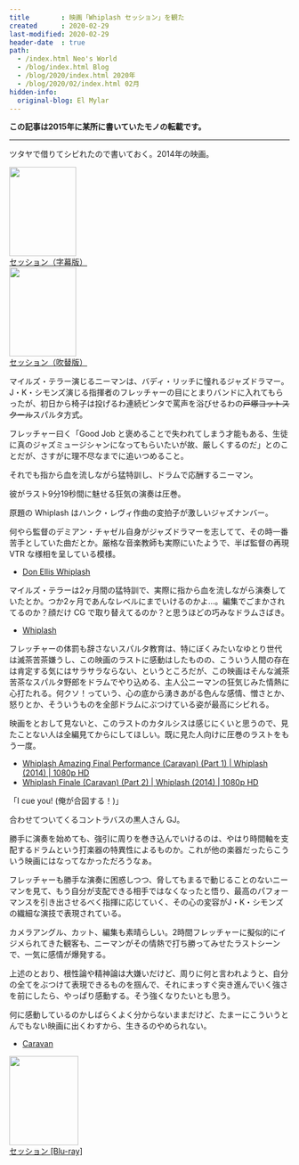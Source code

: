 ```yaml
---
title        : 映画「Whiplash セッション」を観た
created      : 2020-02-29
last-modified: 2020-02-29
header-date  : true
path:
  - /index.html Neo's World
  - /blog/index.html Blog
  - /blog/2020/index.html 2020年
  - /blog/2020/02/index.html 02月
hidden-info:
  original-blog: El Mylar
---
```


**この記事は2015年に某所に書いていたモノの転載です。**

-----

ツタヤで借りてシビれたので書いておく。2014年の映画。

<div class="ad-amazon">
  <div class="ad-amazon-image">
    <a href="https://www.amazon.co.jp/dp/B016B9JV58?tag=neos21-22&amp;linkCode=osi&amp;th=1&amp;psc=1">
      <img src="https://m.media-amazon.com/images/I/41j8JZQKO3L._SL160_.jpg" width="120" height="160">
    </a>
  </div>
  <div class="ad-amazon-info">
    <div class="ad-amazon-title">
      <a href="https://www.amazon.co.jp/dp/B016B9JV58?tag=neos21-22&amp;linkCode=osi&amp;th=1&amp;psc=1">セッション（字幕版）</a>
    </div>
  </div>
</div>

<div class="ad-amazon">
  <div class="ad-amazon-image">
    <a href="https://www.amazon.co.jp/dp/B016B9JWT8?tag=neos21-22&amp;linkCode=osi&amp;th=1&amp;psc=1">
      <img src="https://m.media-amazon.com/images/I/41j8JZQKO3L._SL160_.jpg" width="120" height="160">
    </a>
  </div>
  <div class="ad-amazon-info">
    <div class="ad-amazon-title">
      <a href="https://www.amazon.co.jp/dp/B016B9JWT8?tag=neos21-22&amp;linkCode=osi&amp;th=1&amp;psc=1">セッション（吹替版）</a>
    </div>
  </div>
</div>

マイルズ・テラー演じるニーマンは、バディ・リッチに憧れるジャズドラマー。J・K・シモンズ演じる指揮者のフレッチャーの目にとまりバンドに入れてもらったが、初日から椅子は投げるわ連続ビンタで罵声を浴びせるわの~~戸塚ヨットスクール~~スパルタ方式。

フレッチャー曰く「Good Job と褒めることで失われてしまう才能もある、生徒に真のジャズミュージシャンになってもらいたいが故、厳しくするのだ」とのことだが、さすがに理不尽なまでに追いつめること。

それでも指から血を流しながら猛特訓し、ドラムで応酬するニーマン。

彼がラスト9分19秒間に魅せる狂気の演奏は圧巻。

原題の Whiplash はハンク・レヴィ作曲の変拍子が激しいジャズナンバー。

何やら監督のデミアン・チャゼル自身がジャズドラマーを志してて、その時一番苦手としていた曲だとか。厳格な音楽教師も実際にいたようで、半ば監督の再現 VTR な様相を呈している模様。

- [Don Ellis Whiplash](https://youtube.com/watch?v=pCykgzrwIw0)

マイルズ・テラーは2ヶ月間の猛特訓で、実際に指から血を流しながら演奏していたとか。つか2ヶ月であんなレベルにまでいけるのかよ…。編集でごまかされてるのか？顔だけ CG で取り替えてるのか？と思うほどの巧みなドラムさばき。

- [Whiplash](https://youtube.com/watch?v=HJrTYOyXHA0)

フレッチャーの体罰も辞さないスパルタ教育は、特にぼくみたいなゆとり世代は滅茶苦茶嫌うし、この映画のラストに感動はしたものの、こういう人間の存在は肯定する気にはサラサラならない、というところだが、この映画はそんな滅茶苦茶なスパルタ野郎をドラムでやり込める、主人公ニーマンの狂気じみた情熱に心打たれる。何クソ！っていう、心の底から湧きあがる色んな感情、憎さとか、怒りとか、そういうものを全部ドラムにぶつけている姿が最高にシビれる。

映画をとおして見ないと、このラストのカタルシスは感じにくいと思うので、見たことない人は全編見てからにしてほしい。既に見た人向けに圧巻のラストをもう一度。

- [Whiplash Amazing Final Performance (Caravan) (Part 1) | Whiplash (2014) | 1080p HD](https://youtube.com/watch?v=ZZY-Ytrw2co)
- [Whiplash Finale (Caravan) (Part 2) | Whiplash (2014) | 1080p HD](https://youtube.com/watch?v=2TAfvMn8_EQ)

「I cue you! (俺が合図する！)」

合わせてついてくるコントラバスの黒人さん GJ。

勝手に演奏を始めても、強引に周りを巻き込んでいけるのは、やはり時間軸を支配するドラムという打楽器の特異性によるものか。これが他の楽器だったらこういう映画にはなってなかっただろうなぁ。

フレッチャーも勝手な演奏に困惑しつつ、脅してもまるで動じることのないニーマンを見て、もう自分が支配できる相手ではなくなったと悟り、最高のパフォーマンスを引き出させるべく指揮に応じていく、その心の変容がJ・K・シモンズの繊細な演技で表現されている。

カメラアングル、カット、編集も素晴らしい。2時間フレッチャーに擬似的にイジメられてきた観客も、ニーマンがその情熱で打ち勝ってみせたラストシーンで、一気に感情が爆発する。

上述のとおり、根性論や精神論は大嫌いだけど、周りに何と言われようと、自分の全てをぶつけて表現できるものを掴んで、それにまっすぐ突き進んでいく強さを前にしたら、やっぱり感動する。そう強くなりたいとも思う。

何に感動しているのかしばらくよく分からないままだけど、たまーにこういうとんでもない映画に出くわすから、生きるのやめられない。

- [Caravan](https://youtube.com/watch?v=TS-G4UQTfUo)

<div class="ad-amazon">
  <div class="ad-amazon-image">
    <a href="https://www.amazon.co.jp/dp/B072J8K7CH?tag=neos21-22&amp;linkCode=osi&amp;th=1&amp;psc=1">
      <img src="https://m.media-amazon.com/images/I/41Sw4kwTA7L._SL160_.jpg" width="124" height="160">
    </a>
  </div>
  <div class="ad-amazon-info">
    <div class="ad-amazon-title">
      <a href="https://www.amazon.co.jp/dp/B072J8K7CH?tag=neos21-22&amp;linkCode=osi&amp;th=1&amp;psc=1">セッション [Blu-ray]</a>
    </div>
  </div>
</div>
